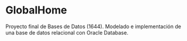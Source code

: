 # GlobalHome
Proyecto final de Bases de Datos (1644). Modelado e implementación de una base de datos relacional con Oracle Database.
